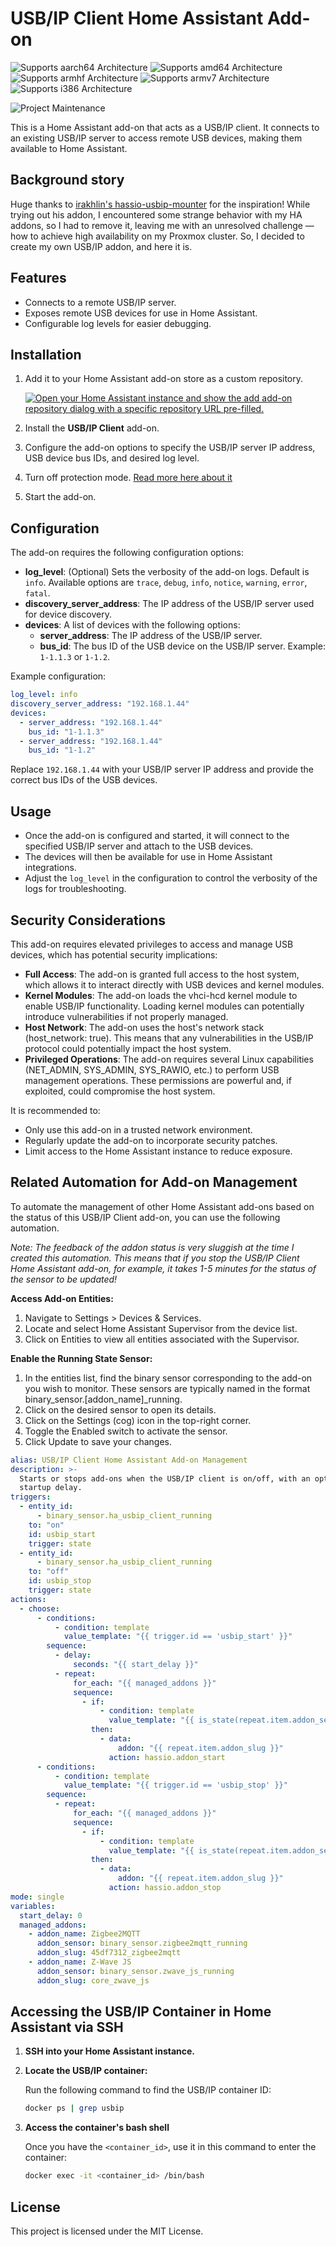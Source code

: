 # USB/IP Client Home Assistant Add-on

![Supports aarch64 Architecture][aarch64-shield]
![Supports amd64 Architecture][amd64-shield]
![Supports armhf Architecture][armhf-shield]
![Supports armv7 Architecture][armv7-shield]
![Supports i386 Architecture][i386-shield]

![Project Maintenance][maintenance-shield]

This is a Home Assistant add-on that acts as a USB/IP client. It connects to an existing USB/IP server to access remote USB devices, making them available to Home Assistant.

## Background story

Huge thanks to [irakhlin's hassio-usbip-mounter](https://github.com/irakhlin/hassio-usbip-mounter) for the inspiration! While trying out his addon, I encountered some strange behavior with my HA addons, so I had to remove it, leaving me with an unresolved challenge — how to achieve high availability on my Proxmox cluster. So, I decided to create my own USB/IP addon, and here it is.

## Features

- Connects to a remote USB/IP server.
- Exposes remote USB devices for use in Home Assistant.
- Configurable log levels for easier debugging.

## Installation

1. Add it to your Home Assistant add-on store as a custom repository.

    [![Open your Home Assistant instance and show the add add-on repository dialog with a specific repository URL pre-filled.](https://my.home-assistant.io/badges/supervisor_add_addon_repository.svg)](https://my.home-assistant.io/redirect/supervisor_add_addon_repository/?repository_url=https://github.com/cryptedx/ha-usbip-client)

2. Install the **USB/IP Client** add-on.
3. Configure the add-on options to specify the USB/IP server IP address, USB device bus IDs, and desired log level.
4. Turn off protection mode. [Read more here about it](#security-considerations)
5. Start the add-on.

## Configuration

The add-on requires the following configuration options:

- **log_level**: (Optional) Sets the verbosity of the add-on logs. Default is `info`. Available options are `trace`, `debug`, `info`, `notice`, `warning`, `error`, `fatal`.
- **discovery_server_address**: The IP address of the USB/IP server used for device discovery.
- **devices**: A list of devices with the following options:
  - **server_address**: The IP address of the USB/IP server.
  - **bus_id**: The bus ID of the USB device on the USB/IP server. Example: `1-1.1.3` or `1-1.2`.

Example configuration:

```yaml
log_level: info
discovery_server_address: "192.168.1.44"
devices:
  - server_address: "192.168.1.44"
    bus_id: "1-1.1.3"
  - server_address: "192.168.1.44"
    bus_id: "1-1.2"
```

Replace `192.168.1.44` with your USB/IP server IP address and provide the correct bus IDs of the USB devices.

## Usage

- Once the add-on is configured and started, it will connect to the specified USB/IP server and attach to the USB devices.
- The devices will then be available for use in Home Assistant integrations.
- Adjust the `log_level` in the configuration to control the verbosity of the logs for troubleshooting.

## Security Considerations

This add-on requires elevated privileges to access and manage USB devices, which has potential security implications:

- **Full Access**: The add-on is granted full access to the host system, which allows it to interact directly with USB devices and kernel modules.
- **Kernel Modules**: The add-on loads the vhci-hcd kernel module to enable USB/IP functionality. Loading kernel modules can potentially introduce vulnerabilities if not properly managed.
- **Host Network**: The add-on uses the host's network stack (host_network: true). This means that any vulnerabilities in the USB/IP protocol could potentially impact the host system.
- **Privileged Operations**: The add-on requires several Linux capabilities (NET_ADMIN, SYS_ADMIN, SYS_RAWIO, etc.) to perform USB management operations. These permissions are powerful and, if exploited, could compromise the host system.

It is recommended to:

- Only use this add-on in a trusted network environment.
- Regularly update the add-on to incorporate security patches.
- Limit access to the Home Assistant instance to reduce exposure.

## Related Automation for Add-on Management

To automate the management of other Home Assistant add-ons based on the status of this USB/IP Client add-on, you can use the following automation.

*Note: The feedback of the addon status is very sluggish at the time I created this automation. This means that if you stop the USB/IP Client Home Assistant add-on, for example, it takes 1-5 minutes for the status of the sensor to be updated!*

**Access Add-on Entities:**

1. Navigate to Settings > Devices & Services.
2. Locate and select Home Assistant Supervisor from the device list.
3. Click on Entities to view all entities associated with the Supervisor.

**Enable the Running State Sensor:**

1. In the entities list, find the binary sensor corresponding to the add-on you wish to monitor. These sensors are typically named in the format binary_sensor.[addon_name]_running.
2. Click on the desired sensor to open its details.
3. Click on the Settings (cog) icon in the top-right corner.
4. Toggle the Enabled switch to activate the sensor.
5. Click Update to save your changes.

```yaml
alias: USB/IP Client Home Assistant Add-on Management
description: >-
  Starts or stops add-ons when the USB/IP client is on/off, with an optional
  startup delay.
triggers:
  - entity_id:
      - binary_sensor.ha_usbip_client_running
    to: "on"
    id: usbip_start
    trigger: state
  - entity_id:
      - binary_sensor.ha_usbip_client_running
    to: "off"
    id: usbip_stop
    trigger: state
actions:
  - choose:
      - conditions:
          - condition: template
            value_template: "{{ trigger.id == 'usbip_start' }}"
        sequence:
          - delay:
              seconds: "{{ start_delay }}"
          - repeat:
              for_each: "{{ managed_addons }}"
              sequence:
                - if:
                    - condition: template
                      value_template: "{{ is_state(repeat.item.addon_sensor, 'off') }}"
                  then:
                    - data:
                        addon: "{{ repeat.item.addon_slug }}"
                      action: hassio.addon_start
      - conditions:
          - condition: template
            value_template: "{{ trigger.id == 'usbip_stop' }}"
        sequence:
          - repeat:
              for_each: "{{ managed_addons }}"
              sequence:
                - if:
                    - condition: template
                      value_template: "{{ is_state(repeat.item.addon_sensor, 'on') }}"
                  then:
                    - data:
                        addon: "{{ repeat.item.addon_slug }}"
                      action: hassio.addon_stop
mode: single
variables:
  start_delay: 0
  managed_addons:
    - addon_name: Zigbee2MQTT
      addon_sensor: binary_sensor.zigbee2mqtt_running
      addon_slug: 45df7312_zigbee2mqtt
    - addon_name: Z-Wave JS
      addon_sensor: binary_sensor.zwave_js_running
      addon_slug: core_zwave_js

```

## Accessing the USB/IP Container in Home Assistant via SSH

1. **SSH into your Home Assistant instance.**

2. **Locate the USB/IP container:**

    Run the following command to find the USB/IP container ID:

    ```bash
    docker ps | grep usbip
    ```

3. **Access the container's bash shell**

    Once you have the `<container_id>`, use it in this command to enter the container:

    ```bash
    docker exec -it <container_id> /bin/bash
    ```

## License

This project is licensed under the MIT License.

[aarch64-shield]: https://img.shields.io/badge/aarch64-yes-green.svg
[amd64-shield]: https://img.shields.io/badge/amd64-yes-green.svg
[armhf-shield]: https://img.shields.io/badge/armhf-yes-green.svg
[armv7-shield]: https://img.shields.io/badge/armv7-yes-green.svg
[i386-shield]: https://img.shields.io/badge/i386-yes-green.svg
[maintenance-shield]: https://img.shields.io/maintenance/yes/2024.svg

